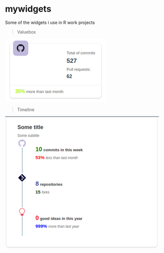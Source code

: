 # mywidgets

Some of the widgets i use in R work projects

> Valuebox

![](inst/www/images/valuebox.png)

> Timeline

![](inst/www/images/timeline.png)
